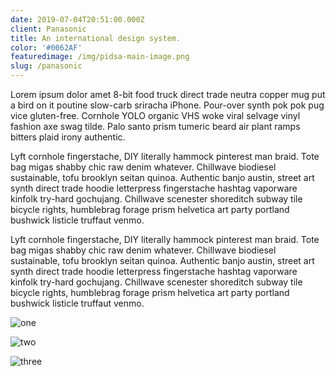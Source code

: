```yaml
---
date: 2019-07-04T20:51:00.000Z
client: Panasonic
title: An international design system.
color: '#0062AF'
featuredimage: /img/pidsa-main-image.png
slug: /panasonic
---
```

<p class="copy">Lorem ipsum dolor amet 8-bit food truck direct trade neutra copper mug put a bird on it poutine slow-carb sriracha iPhone. Pour-over synth pok pok pug vice gluten-free. Cornhole YOLO organic VHS woke viral selvage vinyl fashion axe swag tilde. Palo santo prism tumeric beard air plant ramps bitters plaid irony authentic.</p>

Lyft cornhole fingerstache, DIY literally hammock pinterest man braid. Tote bag migas shabby chic raw denim whatever. Chillwave biodiesel sustainable, tofu brooklyn seitan quinoa. Authentic banjo austin, street art synth direct trade hoodie letterpress fingerstache hashtag vaporware kinfolk try-hard gochujang. Chillwave scenester shoreditch subway tile bicycle rights, humblebrag forage prism helvetica art party portland bushwick listicle truffaut venmo.

Lyft cornhole fingerstache, DIY literally hammock pinterest man braid. Tote bag migas shabby chic raw denim whatever. Chillwave biodiesel sustainable, tofu brooklyn seitan quinoa. Authentic banjo austin, street art synth direct trade hoodie letterpress fingerstache hashtag vaporware kinfolk try-hard gochujang. Chillwave scenester shoreditch subway tile bicycle rights, humblebrag forage prism helvetica art party portland bushwick listicle truffaut venmo.

<div class="image-grid">

![one](/img/material_design-wallpaper-3840x2400-1-.jpg)

![two](/img/material_design-wallpaper-3840x2400-1-.jpg)

![three](/img/material_design-wallpaper-3840x2400-1-.jpg)

</div>

